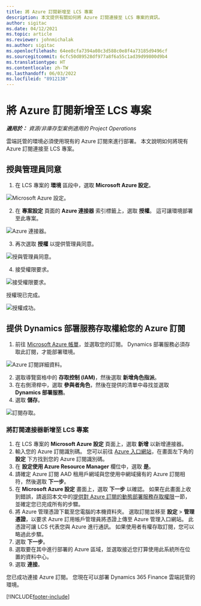 ```yaml
---
title: 將 Azure 訂閱新增至 LCS 專案
description: 本文提供有關如何將 Azure 訂閱連接至 LCS 專案的資訊。
author: sigitac
ms.date: 04/12/2021
ms.topic: article
ms.reviewer: johnmichalak
ms.author: sigitac
ms.openlocfilehash: 64ee8cfa7394a08c3d588c0e8f4a73185d9496cf
ms.sourcegitcommit: 6cfc50d89528df977a8f6a55c1ad39d99800d9b4
ms.translationtype: HT
ms.contentlocale: zh-TW
ms.lasthandoff: 06/03/2022
ms.locfileid: "8912138"
---
```

# <a name="add-an-azure-subscription-to-an-lcs-project"></a>將 Azure 訂閱新增至 LCS 專案

_**適用於：** 資源/非庫存型案例適用的 Project Operations_

雲端託管的環境必須使用現有的 Azure 訂閱來進行部署。 本文說明如何將現有 Azure 訂閱連接至 LCS 專案。 

## <a name="grant-admin-consent"></a>授與管理員同意

1. 在 LCS 專案的 **環境** 區段中，選取 **Microsoft Azure 設定**。

![Microsoft Azure 設定。](./media/1MicrosoftAzureSettings.png)

2. 在 **專案設定** 頁面的 **Azure 連接器** 索引標籤上，選取 **授權**。 這可讓環境部署至此專案。

![Azure 連接器。](./media/2AzureConnectors.png)

3. 再次選取 **授權** 以提供管理員同意。

![授與管理員同意。](./media/3GrantAdminConsent.png)

4. 接受權限要求。

![接受權限要求。](./media/4AcceptPermissionRequest.png)

授權現已完成。 

![授權成功。](./media/5AuthorizationComplete.png)

## <a name="provide-dynamics-deployment-services-access-to-your-azure-subscription"></a><a name="provide"></a>提供 Dynamics 部署服務存取權給您的 Azure 訂閱

1. 前往 [Microsoft Azure 帳單](https://portal.azure.com/#blade/Microsoft\_Azure\_Billing/SubscriptionsBlade)，並選取您的訂閱。 Dynamics 部署服務必須存取此訂閱，才能部署環境。

![Azure 訂閱詳細資料。](./media/6AzureSubscription.png)

2. 選取導覽窗格中的 **存取控制 (IAM)**，然後選取 **新增角色指派**。
3. 在右側滑桿中，選取 **參與者角色**，然後在提供的清單中尋找並選取 **Dynamics 部署服務**。 
4. 選取 **儲存**。

![訂閱存取。](./media/7SubscriptionAccess.png)

### <a name="add-a-subscription-connector-to-an-lcs-project"></a>將訂閱連接器新增至 LCS 專案

1. 在 LCS 專案的 **Microsoft Azure 設定** 頁面上，選取 **新增** 以新增連接器。
2. 輸入您的 Azure 訂閱識別碼。 您可以前往 [Azure 入口網站](https://ms.portal.azure.com/)，在畫面左下角的 **設定** 下方找到您的 Azure 訂閱識別碼。
3. 在 **設定使用 Azure Resource Manager** 欄位中，選取 **是**。
4. 請確定 Azure 訂閱 AAD 租用戶網域與您使用中網域擁有的 Azure 訂閱相符，然後選取 **下一步**。
5. 在 **Microsoft Azure 設定** 畫面上，選取 **下一步** 以確認。 如果在此畫面上收到錯誤，請返回本文中的[提供對 Azure 訂閱的動態部署服務存取權限](#provide)一節，並確定您已完成所有的步驟。
6. 將 Azure 管理憑證下載至您電腦的本機資料夾。 選取訂閱並移至 **設定** > **管理憑證**，以要求 Azure 訂用帳戶管理員將憑證上傳至 Azure 管理入口網站。 此憑證可讓 LCS 代表您與 Azure 進行通訊。 如果使用者有權存取訂閱，您可以略過此步驟。
7. 選取 **下一步**。
8. 選取要在其中進行部署的 Azure 區域，並選取接近您打算使用此系統所在位置的資料中心。
9.  選取 **連接**。

您已成功連接 Azure 訂閱。 您現在可以部署 Dynamics 365 Finance 雲端託管的環境。




[!INCLUDE[footer-include](../includes/footer-banner.md)]
